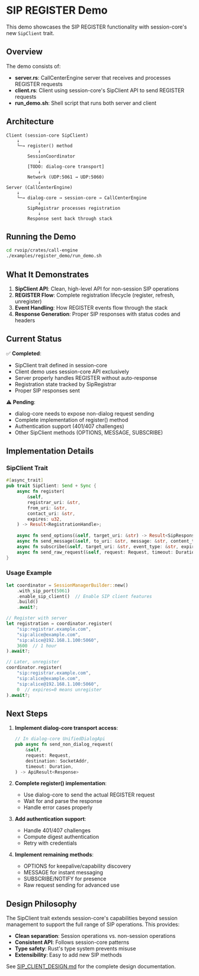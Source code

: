 # SIP REGISTER Demo

This demo showcases the SIP REGISTER functionality with session-core's new `SipClient` trait.

## Overview

The demo consists of:
- **server.rs**: CallCenterEngine server that receives and processes REGISTER requests
- **client.rs**: Client using session-core's SipClient API to send REGISTER requests
- **run_demo.sh**: Shell script that runs both server and client

## Architecture

```
Client (session-core SipClient)
    ↓
    └─→ register() method
            ↓
        SessionCoordinator
            ↓
        [TODO: dialog-core transport]
            ↓
        Network (UDP:5061 → UDP:5060)
            ↓
Server (CallCenterEngine)
    ↓
    └─→ dialog-core → session-core → CallCenterEngine
            ↓
        SipRegistrar processes registration
            ↓
        Response sent back through stack
```

## Running the Demo

```bash
cd rvoip/crates/call-engine
./examples/register_demo/run_demo.sh
```

## What It Demonstrates

1. **SipClient API**: Clean, high-level API for non-session SIP operations
2. **REGISTER Flow**: Complete registration lifecycle (register, refresh, unregister)
3. **Event Handling**: How REGISTER events flow through the stack
4. **Response Generation**: Proper SIP responses with status codes and headers

## Current Status

✅ **Completed**:
- SipClient trait defined in session-core
- Client demo uses session-core API exclusively
- Server properly handles REGISTER without auto-response
- Registration state tracked by SipRegistrar
- Proper SIP responses sent

⚠️ **Pending**:
- dialog-core needs to expose non-dialog request sending
- Complete implementation of register() method
- Authentication support (401/407 challenges)
- Other SipClient methods (OPTIONS, MESSAGE, SUBSCRIBE)

## Implementation Details

### SipClient Trait

```rust
#[async_trait]
pub trait SipClient: Send + Sync {
    async fn register(
        &self,
        registrar_uri: &str,
        from_uri: &str,
        contact_uri: &str,
        expires: u32,
    ) -> Result<RegistrationHandle>;
    
    async fn send_options(&self, target_uri: &str) -> Result<SipResponse>;
    async fn send_message(&self, to_uri: &str, message: &str, content_type: Option<&str>) -> Result<SipResponse>;
    async fn subscribe(&self, target_uri: &str, event_type: &str, expires: u32) -> Result<SubscriptionHandle>;
    async fn send_raw_request(&self, request: Request, timeout: Duration) -> Result<SipResponse>;
}
```

### Usage Example

```rust
let coordinator = SessionManagerBuilder::new()
    .with_sip_port(5061)
    .enable_sip_client()  // Enable SIP client features
    .build()
    .await?;

// Register with server
let registration = coordinator.register(
    "sip:registrar.example.com",
    "sip:alice@example.com",
    "sip:alice@192.168.1.100:5060",
    3600  // 1 hour
).await?;

// Later, unregister
coordinator.register(
    "sip:registrar.example.com",
    "sip:alice@example.com",  
    "sip:alice@192.168.1.100:5060",
    0  // expires=0 means unregister
).await?;
```

## Next Steps

1. **Implement dialog-core transport access**:
   ```rust
   // In dialog-core UnifiedDialogApi
   pub async fn send_non_dialog_request(
       &self,
       request: Request,
       destination: SocketAddr,
       timeout: Duration,
   ) -> ApiResult<Response>
   ```

2. **Complete register() implementation**:
   - Use dialog-core to send the actual REGISTER request
   - Wait for and parse the response
   - Handle error cases properly

3. **Add authentication support**:
   - Handle 401/407 challenges
   - Compute digest authentication
   - Retry with credentials

4. **Implement remaining methods**:
   - OPTIONS for keepalive/capability discovery
   - MESSAGE for instant messaging
   - SUBSCRIBE/NOTIFY for presence
   - Raw request sending for advanced use

## Design Philosophy

The SipClient trait extends session-core's capabilities beyond session management to support the full range of SIP operations. This provides:

- **Clean separation**: Session operations vs. non-session operations
- **Consistent API**: Follows session-core patterns
- **Type safety**: Rust's type system prevents misuse
- **Extensibility**: Easy to add new SIP methods

See [SIP_CLIENT_DESIGN.md](../../../SIP_CLIENT_DESIGN.md) for the complete design documentation. 